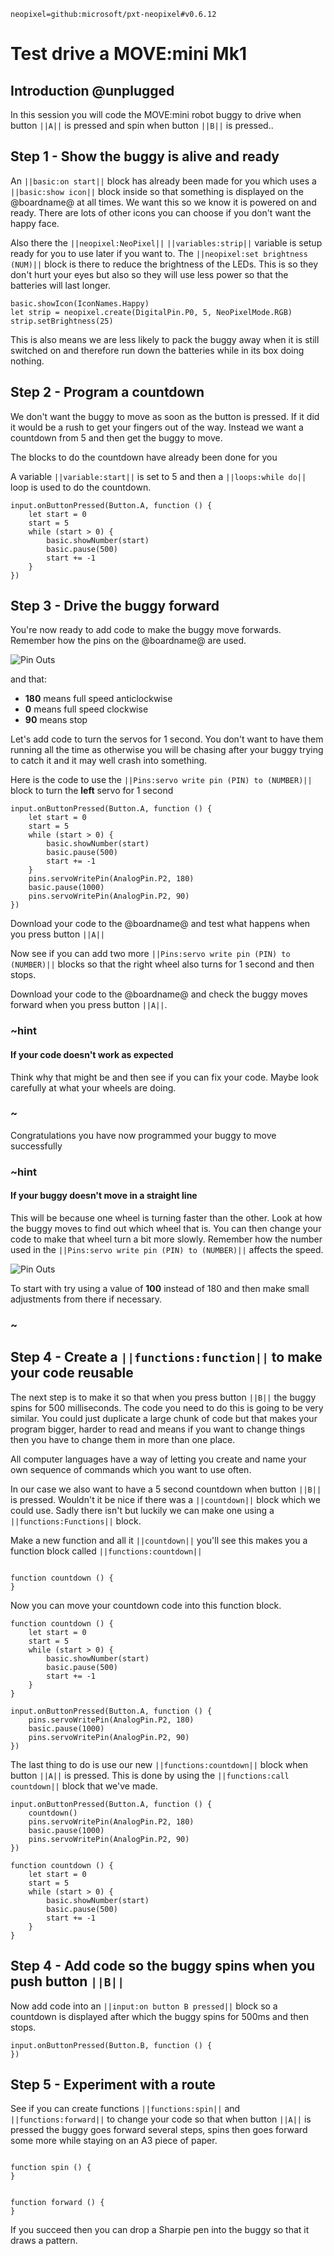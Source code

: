 ```package
neopixel=github:microsoft/pxt-neopixel#v0.6.12
```

# Test drive a MOVE:mini Mk1

## Introduction @unplugged

In this session you will code the MOVE:mini robot buggy to drive when button ``||A||`` is pressed and spin when button ``||B||`` is pressed..

## Step 1 - Show the buggy is alive and ready

An ``||basic:on start||`` block has already been made for you which uses a ``||basic:show icon||`` block inside so that something is displayed on the @boardname@ at all times. We want this so we know it is powered on and ready. There are lots of other icons you can choose if you don't want the happy face.

Also there the ``||neopixel:NeoPixel||`` ``||variables:strip||`` variable is setup ready for you to use later if you want to. The ``||neopixel:set brightness (NUM)||`` block is there to reduce the brightness of the LEDs. This is so they don't hurt your eyes but also so they will use less power so that the batteries will last longer.

```blocks
basic.showIcon(IconNames.Happy)
let strip = neopixel.create(DigitalPin.P0, 5, NeoPixelMode.RGB)
strip.setBrightness(25)
```
This is also means we are less likely to pack the buggy away when it is still switched on and therefore run down the batteries while in its box doing nothing.

## Step 2 - Program a countdown

We don't want the buggy to move as soon as the button is pressed. If it did it would be a rush to get your fingers out of the way. Instead we want a countdown from 5 and then get the buggy to move.

The blocks to do the countdown have already been done for you

A variable ``||variable:start||`` is set to 5 and then a ``||loops:while do||`` loop is used to do the countdown.

```blocks
input.onButtonPressed(Button.A, function () {
    let start = 0
    start = 5
    while (start > 0) {
        basic.showNumber(start)
        basic.pause(500)
        start += -1
    }
})
```

## Step 3 - Drive the buggy forward

You're now ready to add code to make the buggy move forwards. Remember how the pins on the @boardname@ are used.

![Pin Outs](https://github.com/belmont-admin/BuggyTestDriveInstructions/raw/master/docs/images/0-PinOuts.png) 

and that:

* **180** means full speed anticlockwise
* **0** means full speed clockwise
* **90** means stop

Let's add code to turn the servos for 1 second. You don't want to have them running all the time as otherwise you will be chasing after your buggy trying to catch it and it may well crash into something.

Here is the code to use the ``||Pins:servo write pin (PIN) to (NUMBER)||`` block to turn the **left** servo for 1 second

```blocks
input.onButtonPressed(Button.A, function () {
    let start = 0
    start = 5
    while (start > 0) {
        basic.showNumber(start)
        basic.pause(500)
        start += -1
    }
    pins.servoWritePin(AnalogPin.P2, 180)
    basic.pause(1000)
    pins.servoWritePin(AnalogPin.P2, 90)
})

```

Download your code to the @boardname@ and test what happens when you press button ``||A||``

Now see if you can add two more ``||Pins:servo write pin (PIN) to (NUMBER)||`` blocks so that the right wheel also turns for 1 second and then stops.

Download your code to the @boardname@ and check the buggy moves forward when you press button ``||A||``.

### ~hint

#### If your code doesn't work as expected
Think why that might be and then see if you can fix your code. Maybe look carefully at what your wheels are doing.

### ~

Congratulations you have now programmed your buggy to move successfully

### ~hint

#### If your buggy doesn't move in a straight line
This will be because one wheel is turning faster than the other. Look at how the buggy moves to find out which wheel that is. You can then change your code to make that wheel turn a bit more slowly. Remember how the number used in the ``||Pins:servo write pin (PIN) to (NUMBER)||`` affects the speed.

![Pin Outs](https://github.com/belmont-admin/BuggyTestDriveInstructions/raw/master/docs/images/5-SpeedControl.png) 

To start with try using a value of **100** instead of 180 and then make small adjustments from there if necessary.

### ~

## Step 4 - Create a ``||functions:function||`` to make your code reusable

The next step is to make it so that when you press button ``||B||`` the buggy spins for 500 milliseconds. The code you need to do this is going to be very similar. You could just duplicate a large chunk of code but that makes your program bigger, harder to read and means if you want to change things then you have to change them in more than one place.

All computer languages have a way of letting you create and name your own sequence of commands which you want to use often.

In our case we also want to have a 5 second countdown when button ``||B||`` is pressed. Wouldn't it be nice if there was a ``||countdown||`` block which we could use. Sadly there isn't but luckily we can make one using a ``||functions:Functions||`` block.

Make a new function and all it ``||countdown||`` you'll see this makes you a function block called ``||functions:countdown||`` 

```blocks

function countdown () {	
}
```
Now you can move your countdown code into this function block.

```blocks
function countdown () {
    let start = 0
    start = 5
    while (start > 0) {
        basic.showNumber(start)
        basic.pause(500)
        start += -1
    }
}

input.onButtonPressed(Button.A, function () {
    pins.servoWritePin(AnalogPin.P2, 180)
    basic.pause(1000)
    pins.servoWritePin(AnalogPin.P2, 90)
})

```
The last thing to do is use our new ``||functions:countdown||`` block when button ``||A||`` is pressed. This is done by using the ``||functions:call countdown||`` block that we've made.

```blocks
input.onButtonPressed(Button.A, function () {
    countdown()
    pins.servoWritePin(AnalogPin.P2, 180)
    basic.pause(1000)
    pins.servoWritePin(AnalogPin.P2, 90)
})

function countdown () {
    let start = 0
    start = 5
    while (start > 0) {
        basic.showNumber(start)
        basic.pause(500)
        start += -1
    }
}
```

## Step 4 - Add code so the buggy spins when you push button ``||B||``

Now add code into an ``||input:on button B pressed||`` block so a countdown is displayed after which the buggy spins for 500ms and then stops.

```blocks
input.onButtonPressed(Button.B, function () {
})
```
## Step 5 - Experiment with a route

See if you can create functions ``||functions:spin||`` and ``||functions:forward||`` to change your code so that when button ``||A||`` is pressed the buggy goes forward several steps, spins then goes forward some more while staying on an A3 piece of paper. 

```blocks

function spin () {	
}
```

```blocks

function forward () {	
}
```
If you succeed then you can drop a Sharpie pen into the buggy so that it draws a pattern.

